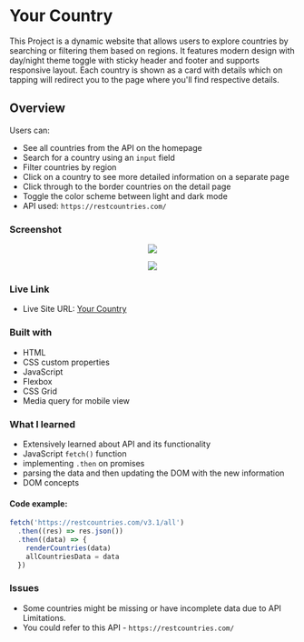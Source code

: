 # Your Country
This Project is a dynamic website that allows users to explore countries by searching or filtering them based on regions. It features modern design with day/night theme toggle with sticky header and footer and supports responsive layout. Each country is shown as a card with details which on tapping will redirect you to the page where you'll find respective details.

## Overview

Users can:

- See all countries from the API on the homepage
- Search for a country using an `input` field
- Filter countries by region
- Click on a country to see more detailed information on a separate page
- Click through to the border countries on the detail page
- Toggle the color scheme between light and dark mode 
- API used: `https://restcountries.com/`

### Screenshot

<p align="center">
    <img src="./image/image0.png" />
</p>
<p align="center">
    <img src="./image/image.png" />
</p>

### Live Link

- Live Site URL: [Your Country](https://whereisyourcountry.netlify.app/)

### Built with

- HTML
- CSS custom properties
- JavaScript
- Flexbox
- CSS Grid
- Media query for mobile view

### What I learned

- Extensively learned about API and its functionality
- JavaScript `fetch()` function
- implementing `.then` on promises
- parsing the data and then updating the DOM with the new information
- DOM concepts
 
#### Code example: 
```js
fetch('https://restcountries.com/v3.1/all')
  .then((res) => res.json())
  .then((data) => {
    renderCountries(data)
    allCountriesData = data
  })
```

### Issues
- Some countries might be missing or have incomplete data due to API Limitations. 
- You could refer to this API - `https://restcountries.com/`